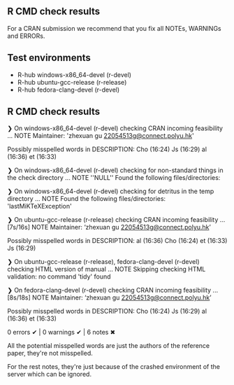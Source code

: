 ## R CMD check results
For a CRAN submission we recommend that you fix all NOTEs, WARNINGs and ERRORs.
## Test environments
- R-hub windows-x86_64-devel (r-devel)
- R-hub ubuntu-gcc-release (r-release)
- R-hub fedora-clang-devel (r-devel)

## R CMD check results
❯ On windows-x86_64-devel (r-devel)
  checking CRAN incoming feasibility ... NOTE
  Maintainer: 'zhexuan gu <22054513g@connect.polyu.hk>'
  
  Possibly misspelled words in DESCRIPTION:
    Cho (16:24)
    Js (16:29)
    al (16:36)
    et (16:33)

❯ On windows-x86_64-devel (r-devel)
  checking for non-standard things in the check directory ... NOTE
    ''NULL''
  Found the following files/directories:

❯ On windows-x86_64-devel (r-devel)
  checking for detritus in the temp directory ... NOTE
  Found the following files/directories:
    'lastMiKTeXException'

❯ On ubuntu-gcc-release (r-release)
  checking CRAN incoming feasibility ... [7s/16s] NOTE
  Maintainer: ‘zhexuan gu <22054513g@connect.polyu.hk>’
  
  Possibly misspelled words in DESCRIPTION:
    al (16:36)
    Cho (16:24)
    et (16:33)
    Js (16:29)

❯ On ubuntu-gcc-release (r-release), fedora-clang-devel (r-devel)
  checking HTML version of manual ... NOTE
  Skipping checking HTML validation: no command 'tidy' found

❯ On fedora-clang-devel (r-devel)
  checking CRAN incoming feasibility ... [8s/18s] NOTE
  Maintainer: ‘zhexuan gu <22054513g@connect.polyu.hk>’
  
  Possibly misspelled words in DESCRIPTION:
    Cho (16:24)
    Js (16:29)
    al (16:36)
    et (16:33)

0 errors ✔ | 0 warnings ✔ | 6 notes ✖

All the potential misspelled words are just the authors of the reference paper, they're not misspelled.

For the rest notes, they're just because of the crashed environment of the server which can be ignored.
